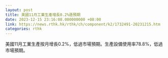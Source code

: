 ```yaml
---
layout: post
title: 美國11月工業生產增長0.2%遜預期
date: 2023-12-15 23:16:08.000000000 +08:00
link: https://news.rthk.hk/rthk/ch/component/k2/1732491-20231215.htm
categories: rthk
---
```


美國11月工業生產按月增長0.2%，低過市場預期。生產設備使用率78.8%，低過市場預期。
